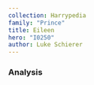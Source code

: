 ```yaml
---
collection: Harrypedia
family: "Prince"
title: Eileen
hero: "I0250"
author: Luke Schierer
---
```



### Analysis

